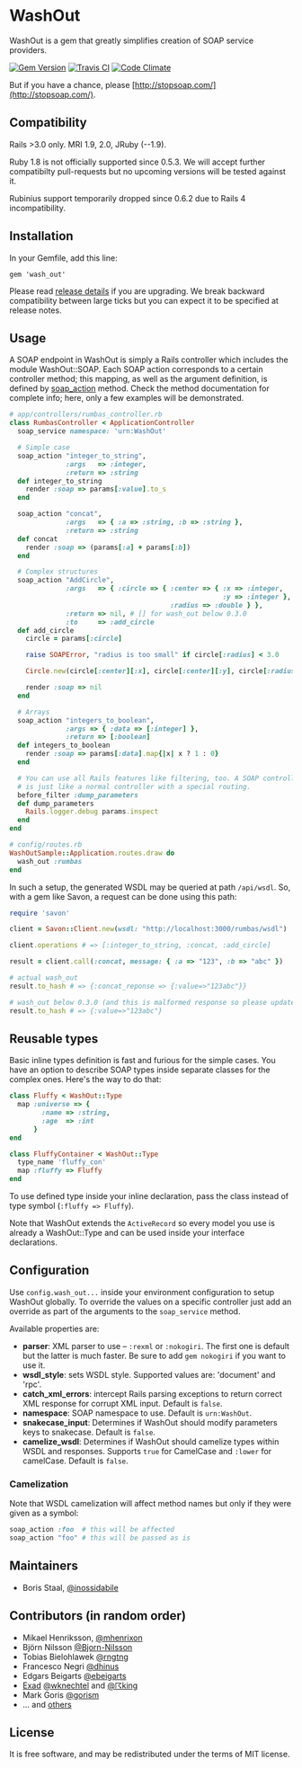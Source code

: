 # WashOut

WashOut is a gem that greatly simplifies creation of SOAP service providers.

[![Gem Version](https://badge.fury.io/rb/wash_out.png)](http://badge.fury.io/rb/wash_out)
[![Travis CI](https://secure.travis-ci.org/inossidabile/wash_out.png)](https://travis-ci.org/inossidabile/wash_out)
[![Code Climate](https://codeclimate.com/github/inossidabile/wash_out.png)](https://codeclimate.com/github/inossidabile/wash_out)

But if you have a chance, please [http://stopsoap.com/](http://stopsoap.com/).

## Compatibility

Rails >3.0 only. MRI 1.9, 2.0, JRuby (--1.9).

Ruby 1.8 is not officially supported since 0.5.3. We will accept further compatibilty pull-requests but no upcoming versions will be tested against it.

Rubinius support temporarily dropped since 0.6.2 due to Rails 4 incompatibility.

## Installation

In your Gemfile, add this line:

    gem 'wash_out'

Please read [release details](https://github.com/inossidabile/wash_out/releases) if you are upgrading. We break backward compatibility between large ticks but you can expect it to be specified at release notes.

## Usage

A SOAP endpoint in WashOut is simply a Rails controller which includes the module WashOut::SOAP. Each SOAP
action corresponds to a certain controller method; this mapping, as well as the argument definition, is defined
by [soap_action][] method. Check the method documentation for complete info; here, only a few examples will be
demonstrated.

  [soap_action]: http://rubydoc.info/gems/wash_out/WashOut/SOAP/ClassMethods#soap_action-instance_method

```ruby
# app/controllers/rumbas_controller.rb
class RumbasController < ApplicationController
  soap_service namespace: 'urn:WashOut'

  # Simple case
  soap_action "integer_to_string",
              :args   => :integer,
              :return => :string
  def integer_to_string
    render :soap => params[:value].to_s
  end

  soap_action "concat",
              :args   => { :a => :string, :b => :string },
              :return => :string
  def concat
    render :soap => (params[:a] + params[:b])
  end

  # Complex structures
  soap_action "AddCircle",
              :args   => { :circle => { :center => { :x => :integer,
                                                     :y => :integer },
                                        :radius => :double } },
              :return => nil, # [] for wash_out below 0.3.0
              :to     => :add_circle
  def add_circle
    circle = params[:circle]

    raise SOAPError, "radius is too small" if circle[:radius] < 3.0

    Circle.new(circle[:center][:x], circle[:center][:y], circle[:radius])

    render :soap => nil
  end

  # Arrays
  soap_action "integers_to_boolean",
              :args => { :data => [:integer] },
              :return => [:boolean]
  def integers_to_boolean
    render :soap => params[:data].map{|x| x ? 1 : 0}
  end

  # You can use all Rails features like filtering, too. A SOAP controller
  # is just like a normal controller with a special routing.
  before_filter :dump_parameters
  def dump_parameters
    Rails.logger.debug params.inspect
  end
end
```

```ruby
# config/routes.rb
WashOutSample::Application.routes.draw do
  wash_out :rumbas
end
```

In such a setup, the generated WSDL may be queried at path `/api/wsdl`. So, with a
gem like Savon, a request can be done using this path:

```ruby
require 'savon'

client = Savon::Client.new(wsdl: "http://localhost:3000/rumbas/wsdl")

client.operations # => [:integer_to_string, :concat, :add_circle]

result = client.call(:concat, message: { :a => "123", :b => "abc" })

# actual wash_out
result.to_hash # => {:concat_reponse => {:value=>"123abc"}}

# wash_out below 0.3.0 (and this is malformed response so please update)
result.to_hash # => {:value=>"123abc"}
```

## Reusable types

Basic inline types definition is fast and furious for the simple cases. You have an option to describe SOAP types
inside separate classes for the complex ones. Here's the way to do that:

```ruby
class Fluffy < WashOut::Type
  map :universe => {
        :name => :string,
        :age  => :int
      }
end

class FluffyContainer < WashOut::Type
  type_name 'fluffy_con'
  map :fluffy => Fluffy
end
```

To use defined type inside your inline declaration, pass the class instead of type symbol (`:fluffy => Fluffy`).

Note that WashOut extends the `ActiveRecord` so every model you use is already a WashOut::Type and can be used
inside your interface declarations.

## Configuration

Use `config.wash_out...` inside your environment configuration to setup WashOut globally.
To override the values on a specific controller just add an override as part of the arguments to the `soap_service` method.

Available properties are:

* **parser**: XML parser to use – `:rexml` or `:nokogiri`. The first one is default but the latter is much faster. Be sure to add `gem nokogiri` if you want to use it.
* **wsdl_style**: sets WSDL style. Supported values are: 'document' and 'rpc'.
* **catch_xml_errors**: intercept Rails parsing exceptions to return correct XML response for corrupt XML input. Default is `false`.
* **namespace**: SOAP namespace to use. Default is `urn:WashOut`.
* **snakecase_input**: Determines if WashOut should modify parameters keys to snakecase. Default is `false`.
* **camelize_wsdl**: Determines if WashOut should camelize types within WSDL and responses. Supports `true` for CamelCase and `:lower` for camelCase. Default is `false`.

### Camelization

Note that WSDL camelization will affect method names but only if they were given as a symbol:

```ruby
soap_action :foo  # this will be affected
soap_action "foo" # this will be passed as is
```

## Maintainers

* Boris Staal, [@inossidabile](http://staal.io)

## Contributors (in random order)

* Mikael Henriksson, [@mhenrixon](http://twitter.com/mhenrixon)
* Björn Nilsson [@Bjorn-Nilsson](https://github.com/Bjorn-Nilsson)
* Tobias Bielohlawek [@rngtng](https://github.com/rngtng)
* Francesco Negri [@dhinus](https://github.com/dhinus)
* Edgars Beigarts [@ebeigarts](https://github.com/ebeigarts)
* [Exad](https://github.com/exad) [@wknechtel](https://github.com/wknechtel) and [@☈king](https://github.com/rking)
* Mark Goris [@gorism](https://github.com/gorism)
* ... and [others](https://github.com/inossidabile/wash_out/graphs/contributors)

## License

It is free software, and may be redistributed under the terms of MIT license.
